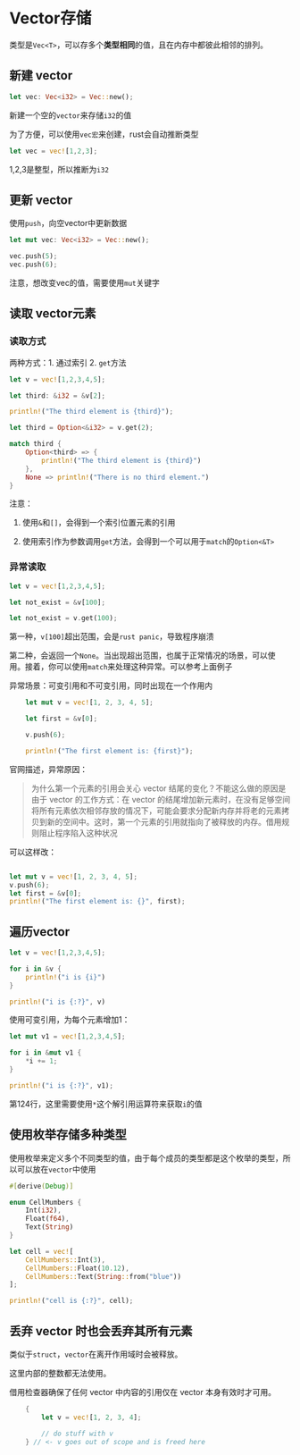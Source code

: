 # Vector存储

类型是`Vec<T>`，可以存多个**类型相同**的值，且在内存中都彼此相邻的排列。

## 新建 vector

```rs
let vec: Vec<i32> = Vec::new();
```

新建一个空的`vector`来存储`i32`的值

为了方便，可以使用`vec宏`来创建，rust会自动推断类型

```rs
let vec = vec![1,2,3];
```
1,2,3是整型，所以推断为`i32`

## 更新 vector

使用`push`，向空vector中更新数据

```rs
let mut vec: Vec<i32> = Vec::new();

vec.push(5);
vec.push(6);
```

注意，想改变vec的值，需要使用`mut`关键字

## 读取 vector元素

### 读取方式

两种方式：1. 通过索引 2. `get`方法

```rs
let v = vec![1,2,3,4,5];

let third: &i32 = &v[2];

println!("The third element is {third}");

let third = Option<&i32> = v.get(2);

match third {
    Option<third> => {
        println!("The third element is {third}")
    },
    None => println!("There is no third element.")
}
```

注意：

1. 使用`&`和`[]`，会得到一个索引位置元素的引用

2. 使用索引作为参数调用`get`方法，会得到一个可以用于`match`的`Option<&T>`


### 异常读取

```rs
let v = vec![1,2,3,4,5];

let not_exist = &v[100];

let not_exist = v.get(100);
```

第一种，`v[100]`超出范围，会是`rust panic`，导致程序崩溃

第二种，会返回一个`None`。当出现超出范围，也属于正常情况的场景，可以使用。接着，你可以使用`match`来处理这种异常。可以参考上面例子


异常场景：可变引用和不可变引用，同时出现在一个作用内

```rs
    let mut v = vec![1, 2, 3, 4, 5];

    let first = &v[0];

    v.push(6);

    println!("The first element is: {first}");

```

官网描述，异常原因：

> 为什么第一个元素的引用会关心 vector 结尾的变化？不能这么做的原因是由于 vector 的工作方式：在 vector 的结尾增加新元素时，在没有足够空间将所有元素依次相邻存放的情况下，可能会要求分配新内存并将老的元素拷贝到新的空间中。这时，第一个元素的引用就指向了被释放的内存。借用规则阻止程序陷入这种状况

可以这样改：

```rs

let mut v = vec![1, 2, 3, 4, 5];
v.push(6);
let first = &v[0];
println!("The first element is: {}", first);

```

## 遍历vector

```rs
let v = vec![1,2,3,4,5];

for i in &v {
    println!("i is {i}")
}

println!("i is {:?}", v)
```

使用可变引用，为每个元素增加1：

```rs
let mut v1 = vec![1,2,3,4,5];

for i in &mut v1 {
    *i += 1;
}    

println!("i is {:?}", v1);
```

第124行，这里需要使用`*`这个解引用运算符来获取`i`的值


## 使用枚举存储多种类型

使用枚举来定义多个不同类型的值，由于每个成员的类型都是这个枚举的类型，所以可以放在`vector`中使用

```rs
#[derive(Debug)]

enum CellMumbers {
    Int(i32),
    Float(f64),
    Text(String)
}

let cell = vec![
    CellMumbers::Int(3),
    CellMumbers::Float(10.12),
    CellMumbers::Text(String::from("blue"))
];

println!("cell is {:?}", cell);
```

## 丢弃 vector 时也会丢弃其所有元素

类似于`struct`，`vector`在离开作用域时会被释放。

这里内部的整数都无法使用。

借用检查器确保了任何 vector 中内容的引用仅在 vector 本身有效时才可用。

```rs
    {
        let v = vec![1, 2, 3, 4];

        // do stuff with v
    } // <- v goes out of scope and is freed here

```